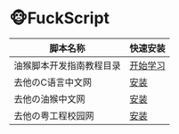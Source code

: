 # 🐵FuckScript

脚本名称 | 快速安装
--- | ---
油猴脚本开发指南教程目录 | [开始学习](https://bbs.tampermonkey.net.cn/thread-184-1-1.html)
去他のC语言中文网 | [安装](https://greasyfork.org/scripts/440184-%E5%8E%BB%E4%BB%96%E3%81%AEc%E8%AF%AD%E8%A8%80%E4%B8%AD%E6%96%87%E7%BD%91/code/%E5%8E%BB%E4%BB%96%E3%81%AEC%E8%AF%AD%E8%A8%80%E4%B8%AD%E6%96%87%E7%BD%91.user.js)|[安装]()
去他の油猴中文网 | [安装](https://greasyfork.org/scripts/440185-%E5%8E%BB%E4%BB%96%E3%81%AE%E6%B2%B9%E7%8C%B4%E4%B8%AD%E6%96%87%E7%BD%91/code/%E5%8E%BB%E4%BB%96%E3%81%AE%E6%B2%B9%E7%8C%B4%E4%B8%AD%E6%96%87%E7%BD%91.user.js)|[安装]()
去他の粤工程校园网 | [安装](https://greasyfork.org/scripts/442147-%E5%8E%BB%E4%BB%96%E3%81%AE%E7%B2%A4%E5%B7%A5%E7%A8%8B%E6%A0%A1%E5%9B%AD%E7%BD%91/code/%E5%8E%BB%E4%BB%96%E3%81%AE%E7%B2%A4%E5%B7%A5%E7%A8%8B%E6%A0%A1%E5%9B%AD%E7%BD%91.user.js)|[备用]()
